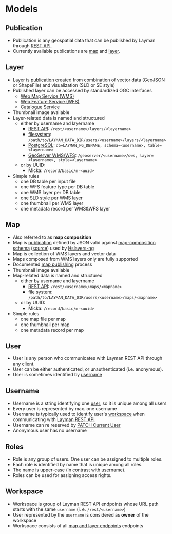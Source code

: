 # Models

## Publication
- Publication is any geospatial data that can be published by Layman through [REST API](rest.md).
- Currently available publications are [map](#map) and [layer](#layer). 

## Layer
- Layer is [publication](#publication) created from combination of vector data (GeoJSON or ShapeFile) and visualization (SLD or SE style)
- Published layer can be accessed by standardized OGC interfaces
  - [Web Map Service (WMS)](https://www.opengeospatial.org/standards/wms)
  - [Web Feature Service (WFS)](https://www.opengeospatial.org/standards/wfs)
  - [Catalogue Service](https://www.opengeospatial.org/standards/cat)
- Thumbnail image available
- Layer-related data is named and structured 
  - either by username and layername
      - [REST API](rest.md): `/rest/<username>/layers/<layername>` 
      - [filesystem](data-storage.md#filesystem): `/path/to/LAYMAN_DATA_DIR/users/<username>/layers/<layername>` 
      - [PostgreSQL](data-storage.md#postgresql): `db=LAYMAN_PG_DBNAME, schema=<username>, table=<layername>` 
      - [GeoServer WMS/WFS](data-storage.md#geoserver): `/geoserver/<username>/ows, layer=<layername>, style=<layername>` 
  - or by UUID:
      - Micka: `/record/basic/m-<uuid>`
- Simple rules
  - one DB table per input file
  - one WFS feature type per DB table
  - one WMS layer per DB table
  - one SLD style per WMS layer
  - one thumbnail per WMS layer
  - one metadata record per WMS&WFS layer
  
## Map
- Also referred to as **map composition**
- Map is [publication](#publication) defined by JSON valid against [map-composition schema](https://github.com/hslayers/hslayers-ng/wiki/Composition-schema) ([source](https://github.com/hslayers/hslayers-ng/blob/develop/components/compositions/schema.json)) used by [Hslayers-ng](https://github.com/hslayers/hslayers-ng)
- Map is collection of WMS layers and vector data
- Maps composed from WMS layers only are fully supported
- Documented [map publishing](publish-map.md) process 
- Thumbnail image available
- Map-related data is named and structured
  - either by username and layername
      - [REST API](rest.md): `/rest/<username>/maps/<mapname>` 
      - file system: `/path/to/LAYMAN_DATA_DIR/users/<username>/maps/<mapname>` 
  - or by UUID:
      - Micka: `/record/basic/m-<uuid>`
- Simple rules
  - one map file per map
  - one thumbnail per map
  - one metadata record per map

## User
- User is any person who communicates with Layman REST API through any client.
- User can be either authenticated, or unauthenticated (i.e. anonymous).
- User is sometimes identified by [username](#username)

## Username
- Username is a string identifying one [user](#user), so it is unique among all users
- Every user is represented by max. one username 
- Username is typically used to identify user's [workspace](#workspace) when communicating with [Layman REST API](rest.md)
- Username can re reserved by [PATCH Current User](rest.md#patch-current-user)
- Anonymous user has no username

## Roles
- Role is any group of users. One user can be assigned to multiple roles.
- Each role is identified by name that is unique among all roles.
- The name is upper-case (in contrast with [username](#username)).
- Roles can be used for assigning access rights.

## Workspace
- Workspace is group of Layman REST API endpoints whose URL path starts with the same `username` (i. e. `/rest/<username>`)
- User represented by the `username` is considered as **owner** of the workspace
- Workspace consists of all [map and layer endpoints](rest.md) endpoints
